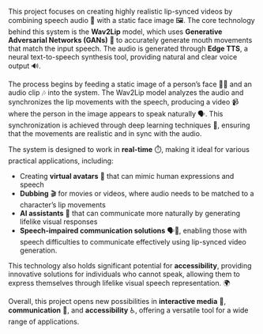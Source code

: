 This project focuses on creating highly realistic lip-synced videos by combining speech audio 🎤 with a static face image 🖼️. The core technology behind this system is the **Wav2Lip** model, which uses **Generative Adversarial Networks (GANs)** 🤖 to accurately generate mouth movements that match the input speech. The audio is generated through **Edge TTS**, a neural text-to-speech synthesis tool, providing natural and clear voice output 🔊.

The process begins by feeding a static image of a person’s face 🧑‍🦰 and an audio clip 🎶 into the system. The Wav2Lip model analyzes the audio and synchronizes the lip movements with the speech, producing a video 📹 where the person in the image appears to speak naturally 🗣️. This synchronization is achieved through deep learning techniques 🧠, ensuring that the movements are realistic and in sync with the audio.

The system is designed to work in **real-time** ⏱️, making it ideal for various practical applications, including:
- Creating **virtual avatars** 👾 that can mimic human expressions and speech
- **Dubbing** 🎬 for movies or videos, where audio needs to be matched to a character’s lip movements
- **AI assistants** 🤖 that can communicate more naturally by generating lifelike visual responses
- **Speech-impaired communication solutions** 🗣️🔄, enabling those with speech difficulties to communicate effectively using lip-synced video generation.

This technology also holds significant potential for **accessibility**, providing innovative solutions for individuals who cannot speak, allowing them to express themselves through lifelike visual speech representation. 🌍

Overall, this project opens new possibilities in **interactive media** 🎥, **communication** 💬, and **accessibility** ♿, offering a versatile tool for a wide range of applications.
